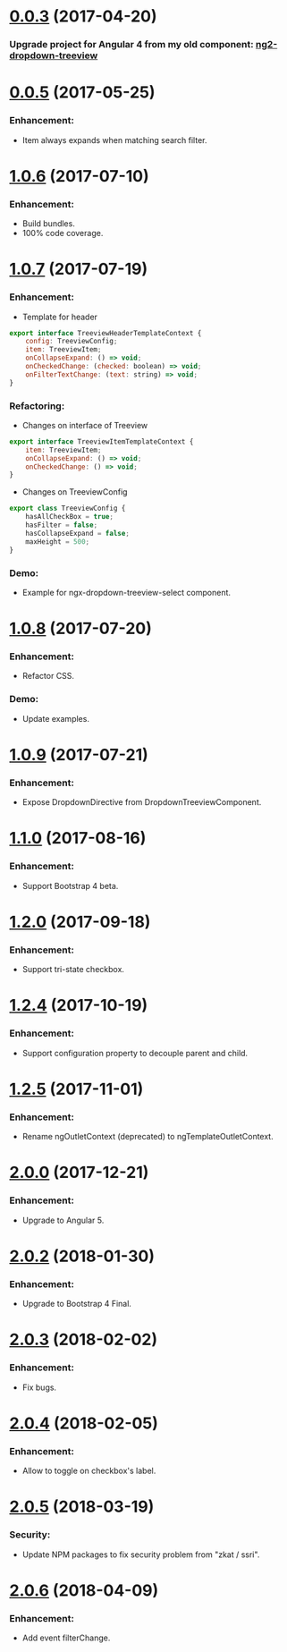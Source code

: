 <a name="0.0.3"></a>
# [0.0.3](https://www.npmjs.com/package/ngx-treeview) (2017-04-20)

### Upgrade project for Angular 4 from my old component: [ng2-dropdown-treeview](https://www.npmjs.com/package/ng2-dropdown-treeview)

# [0.0.5](https://www.npmjs.com/package/ngx-treeview) (2017-05-25)

### Enhancement: 
* Item always expands when matching search filter.

# [1.0.6](https://www.npmjs.com/package/ngx-treeview) (2017-07-10)

### Enhancement: 
* Build bundles.
* 100% code coverage.

# [1.0.7](https://www.npmjs.com/package/ngx-treeview) (2017-07-19)

### Enhancement:
* Template for header
```js
export interface TreeviewHeaderTemplateContext {
    config: TreeviewConfig;
    item: TreeviewItem;
    onCollapseExpand: () => void;
    onCheckedChange: (checked: boolean) => void;
    onFilterTextChange: (text: string) => void;
}
```
### Refactoring:
* Changes on interface of Treeview
```js
export interface TreeviewItemTemplateContext {
    item: TreeviewItem;
    onCollapseExpand: () => void;
    onCheckedChange: () => void;
}
```
* Changes on TreeviewConfig
```js
export class TreeviewConfig {
    hasAllCheckBox = true;
    hasFilter = false;
    hasCollapseExpand = false;
    maxHeight = 500;
}
```
### Demo:
* Example for ngx-dropdown-treeview-select component.

# [1.0.8](https://www.npmjs.com/package/ngx-treeview) (2017-07-20)
### Enhancement:
* Refactor CSS.
### Demo:
* Update examples.

# [1.0.9](https://www.npmjs.com/package/ngx-treeview) (2017-07-21)
### Enhancement:
* Expose DropdownDirective from DropdownTreeviewComponent.

# [1.1.0](https://www.npmjs.com/package/ngx-treeview) (2017-08-16)
### Enhancement:
* Support Bootstrap 4 beta.

# [1.2.0](https://www.npmjs.com/package/ngx-treeview) (2017-09-18)
### Enhancement:
* Support tri-state checkbox.

# [1.2.4](https://www.npmjs.com/package/ngx-treeview) (2017-10-19)
### Enhancement:
* Support configuration property to decouple parent and child.

# [1.2.5](https://www.npmjs.com/package/ngx-treeview) (2017-11-01)
### Enhancement:
* Rename ngOutletContext (deprecated) to ngTemplateOutletContext.

# [2.0.0](https://www.npmjs.com/package/ngx-treeview) (2017-12-21)
### Enhancement:
* Upgrade to Angular 5.

# [2.0.2](https://www.npmjs.com/package/ngx-treeview) (2018-01-30)
### Enhancement:
* Upgrade to Bootstrap 4 Final.

# [2.0.3](https://www.npmjs.com/package/ngx-treeview) (2018-02-02)
### Enhancement:
* Fix bugs.

# [2.0.4](https://www.npmjs.com/package/ngx-treeview) (2018-02-05)
### Enhancement:
* Allow to toggle on checkbox's label.

# [2.0.5](https://www.npmjs.com/package/ngx-treeview) (2018-03-19)
### Security:
* Update NPM packages to fix security problem from "zkat / ssri".

# [2.0.6](https://www.npmjs.com/package/ngx-treeview) (2018-04-09)
### Enhancement:
* Add event filterChange.
